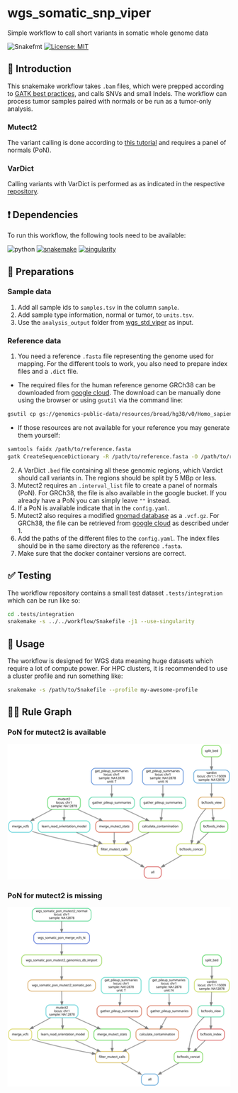 # wgs_somatic_snp_viper

Simple workflow to call short variants in somatic whole genome data

![Snakefmt](https://github.com/marrip/wgs_somatic_snp_viper/actions/workflows/main.yaml/badge.svg)
[![License: MIT](https://img.shields.io/badge/License-MIT-yellow.svg)](https://opensource.org/licenses/MIT)

## :speech_balloon: Introduction

This snakemake workflow takes `.bam` files, which were prepped according to
[GATK best practices](https://gatk.broadinstitute.org/hc/en-us/articles/360035535912-Data-pre-processing-for-variant-discovery),
and calls SNVs and small Indels. The workflow can process tumor samples
paired with normals or be run as a tumor-only analysis.

### Mutect2

The variant calling is done according to
[this tutorial](https://gatk.broadinstitute.org/hc/en-us/articles/360035531132)
and requires a panel of normals (PoN).

### VarDict

Calling variants with VarDict is performed as as indicated in the respective
[repository](https://github.com/AstraZeneca-NGS/VarDictJava).

## :heavy_exclamation_mark: Dependencies

To run this workflow, the following tools need to be available:

![python](https://img.shields.io/badge/python-3.8-blue)
[![snakemake](https://img.shields.io/badge/snakemake-5.32.0-blue)](https://snakemake.readthedocs.io/en/stable/)
[![singularity](https://img.shields.io/badge/singularity-3.7-blue)](https://sylabs.io/docs/)

## :school_satchel: Preparations

### Sample data

1. Add all sample ids to `samples.tsv` in the column `sample`.
2. Add sample type information, normal or tumor, to `units.tsv`.
3. Use the `analysis_output` folder from
[wgs_std_viper](https://github.com/marrip/wgs_std_viper) as input.

### Reference data

1. You need a reference `.fasta` file representing the genome used
for mapping. For the different tools to work, you also
need to prepare index files and a `.dict` file.

- The required files for the human reference genome GRCh38 can be downloaded from
[google cloud](https://console.cloud.google.com/storage/browser/genomics-public-data/resources/broad/hg38/v0).
The download can be manually done using the browser or using `gsutil` via the command line:

```bash
gsutil cp gs://genomics-public-data/resources/broad/hg38/v0/Homo_sapiens_assembly38.fasta /path/to/download/dir/
```

- If those resources are not available for your reference you may generate them yourself:

```bash
samtools faidx /path/to/reference.fasta
gatk CreateSequenceDictionary -R /path/to/reference.fasta -O /path/to/reference.dict
```

2. A VarDict `.bed` file containing all these genomic regions, which Vardict should
call variants in. The regions should be split by 5 MBp or less.
3. Mutect2 requires an `.interval_list` file to create a panel of normals (PoN).
For GRCh38, the file is also available in the google bucket. If you already have
a PoN you can simply leave `""` instead.
4. If a PoN is available indicate that in the `config.yaml`. 
5. Mutect2 also requires a modified  [gnomad database](https://gnomad.broadinstitute.org/) 
as a `.vcf.gz`. For GRCh38, the file can be retrieved from
[google cloud](https://console.cloud.google.com/storage/browser/gatk-best-practices/somatic-hg38;tab=objects?prefix=&forceOnObjectsSortingFiltering=false)
as described under 1.
6. Add the paths of the different files to the `config.yaml`. The index files should be
in the same directory as the reference `.fasta`.
7. Make sure that the docker container versions are correct.

## :white_check_mark: Testing

The workflow repository contains a small test dataset `.tests/integration` which can be run like so:

```bash
cd .tests/integration
snakemake -s ../../workflow/Snakefile -j1 --use-singularity
```

## :rocket: Usage

The workflow is designed for WGS data meaning huge datasets which require a lot of compute power. For
HPC clusters, it is recommended to use a cluster profile and run something like:

```bash
snakemake -s /path/to/Snakefile --profile my-awesome-profile
```

## :judge: Rule Graph

### PoN for mutect2 is available

![rule_graph](https://raw.githubusercontent.com/marrip/wgs_somatic_snp_viper/main/images/rulegraph_with_pon.svg)

### PoN for mutect2 is missing

![rule_graph](https://raw.githubusercontent.com/marrip/wgs_somatic_snp_viper/main/images/rulegraph_without_pon.svg)
